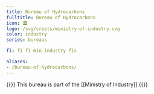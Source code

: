 ```yaml
---
title: Bureau of Hydrocarbons
fulltitle: Bureau of Hydrocarbons
icon: 🏛️
logo: /svg/crests/ministry-of-industry.svg
color: industry
series: bureaus

fi: fi fi-min-industry fis

aliases:
- /bureau-of-hydrocarbons/
---
```

{{<note series>}}
 This bureau is part of the [[Ministry of Industry]]
{{</note>}}